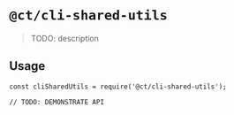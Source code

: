 # `@ct/cli-shared-utils`

> TODO: description

## Usage

```
const cliSharedUtils = require('@ct/cli-shared-utils');

// TODO: DEMONSTRATE API
```
